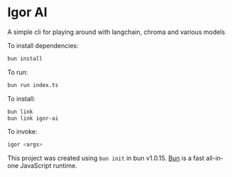 # Igor AI

A simple cli for playing around with langchain, chroma and various models

To install dependencies:

```bash
bun install
```

To run:

```bash
bun run index.ts
```

To install: 
```bash
bun link
bun link igor-ai
```

To invoke: 
```bash
igor <args>
```

This project was created using `bun init` in bun v1.0.15. [Bun](https://bun.sh) is a fast all-in-one JavaScript runtime.
